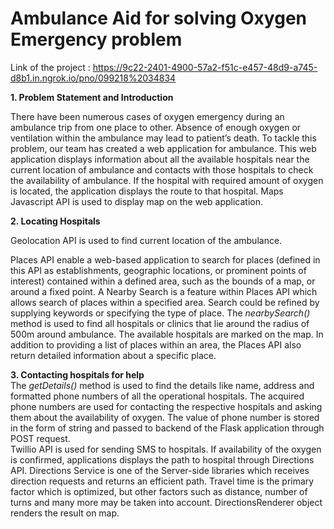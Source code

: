 # Ambulance Aid for solving Oxygen Emergency problem

Link of the project : https://9c22-2401-4900-57a2-f51c-e457-48d9-a745-d8b1.in.ngrok.io/pno/099218%2034834 <br>

<b>1. Problem Statement and Introduction</b>

There have been numerous cases of oxygen emergency during an ambulance trip from one place to other. Absence of enough oxygen or ventilation within the ambulance may lead to patient’s death. To tackle this problem, our team has created a web application for ambulance. This web application displays information about all the available hospitals near the current location of ambulance and contacts with those hospitals to check the availability of ambulance. If the hospital with required amount of oxygen is located, the application displays the route to that hospital. Maps Javascript API is used to display map on the web application. <br>

<b>2. Locating Hospitals</b>
  
Geolocation API is used to find current location of the ambulance.<br>

Places API enable a web-based application to search for places (defined in this API as establishments, geographic locations, or prominent points of interest) contained within a defined area, such as the bounds of a map, or around a fixed point. A Nearby Search is a feature within Places API which allows search of places within a specified area. Search could be refined by supplying keywords or specifying the type of place. The <i>nearbySearch()</i> method is used to find all hospitals or clinics  that lie around the radius of 500m around ambulance. The available hospitals are marked on the map. In addition to providing a list of places within an area, the Places API also return detailed information about a specific place. 
 
<b>3. Contacting hospitals for help</b>  
The <i>getDetails()</i> method is used to find the details like name, address and formatted phone numbers of all the operational hospitals. The acquired phone numbers are used for contacting the respective hospitals and asking them about the availability of oxygen. The value of phone number is stored in the form of string and passed to backend of the Flask application through POST request.  
Twillio API is used for sending SMS to hospitals. If availability of the oxygen is confirmed, applications displays the path to hospital through Directions API. Directions Service is one of the Server-side libraries which receives direction requests and returns an efficient path. Travel time is the primary factor which is optimized, but other factors such as distance, number of turns and many more may be taken into account. DirectionsRenderer object renders the result on map. 
